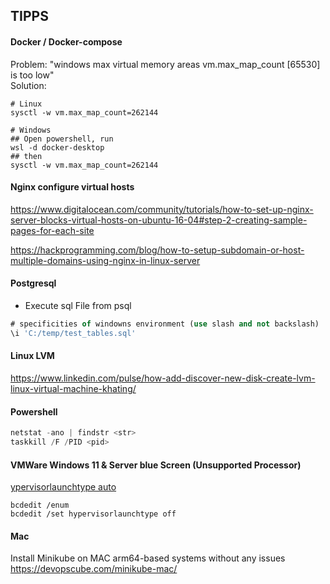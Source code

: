 ## TIPPS
#### Docker / Docker-compose
Problem: "windows max virtual memory areas vm.max_map_count [65530] is too low"  
Solution:
```shell
# Linux
sysctl -w vm.max_map_count=262144

# Windows
## Open powershell, run
wsl -d docker-desktop
## then
sysctl -w vm.max_map_count=262144
```

#### Nginx configure virtual hosts
https://www.digitalocean.com/community/tutorials/how-to-set-up-nginx-server-blocks-virtual-hosts-on-ubuntu-16-04#step-2-creating-sample-pages-for-each-site

https://hackprogramming.com/blog/how-to-setup-subdomain-or-host-multiple-domains-using-nginx-in-linux-server

#### Postgresql
- Execute sql File from psql
```sql
# specificities of windowns environment (use slash and not backslash)
\i 'C:/temp/test_tables.sql'
```
#### Linux LVM
https://www.linkedin.com/pulse/how-add-discover-new-disk-create-lvm-linux-virtual-machine-khating/

#### Powershell
```ps1
netstat -ano | findstr <str>
taskkill /F /PID <pid>
```

#### VMWare Windows 11 & Server blue Screen (Unsupported Processor)
[ypervisorlaunchtype auto](https://www.deskmodder.de/blog/2022/08/22/vmware-installation-der-windows-11-insider-und-windows-server-2022-werden-mit-unsupported-processor-beendet-workaround/)

```
bcdedit /enum
bcdedit /set hypervisorlaunchtype off
```

#### Mac
Install Minikube on MAC arm64-based systems without any issues
https://devopscube.com/minikube-mac/

